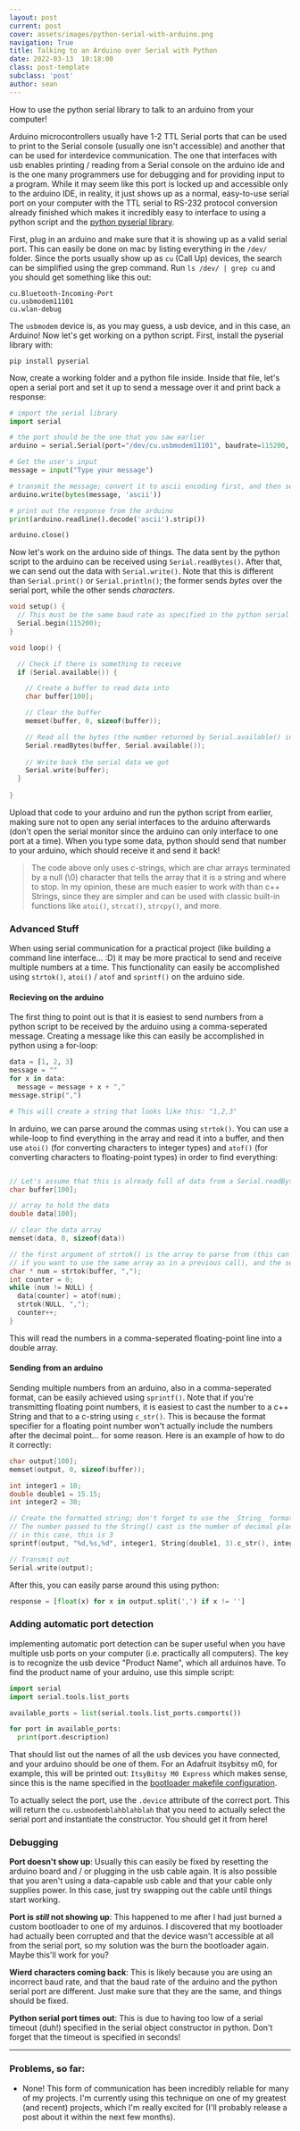 ```yaml
---
layout: post
current: post
cover: assets/images/python-serial-with-arduino.png
navigation: True
title: Talking to an Arduino over Serial with Python
date: 2022-03-13  10:18:00
class: post-template
subclass: 'post'
author: sean
---
```


How to use the python serial library to talk to an arduino from your computer!

Arduino microcontrollers usually have 1-2 TTL Serial ports that can be used to print to the Serial console (usually one isn't accessible) and another that can be used for interdevice communication. The one that interfaces with usb enables printing / reading from a Serial console on the arduino ide and is the one many programmers use for debugging and for providing input to a program. While it may seem like this port is locked up and accessible only to the arduino IDE, in reality, it just shows up as a normal, easy-to-use serial port on your computer with the TTL serial to RS-232 protocol conversion already finished which makes it incredibly easy to interface to using a python script and the [python pyserial library](https://pyserial.readthedocs.io/en/latest/pyserial.html).

First, plug in an arduino and make sure that it is showing up as a valid serial port. This can easily be done on mac by listing everything in the `/dev/` folder. Since the ports usually show up as `cu` (Call Up) devices, the search can be simplified using the grep command. Run `ls /dev/ | grep cu` and you should get something like this out:

``` shell
cu.Bluetooth-Incoming-Port
cu.usbmodem11101
cu.wlan-debug
```

The `usbmodem` device is, as you may guess, a usb device, and in this case, an Arduino! Now let's get working on a python script. First, install the pyserial library with:

``` shell
pip install pyserial
```

Now, create a working folder and a python file inside. Inside that file, let's open a serial port and set it up to send a message over it and print back a response:

```python
# import the serial library
import serial

# the port should be the one that you saw earlier
arduino = serial.Serial(port="/dev/cu.usbmodem11101", baudrate=115200, timeout=0.1)

# Get the user's input
message = input("Type your message")

# transmit the message; convert it to ascii encoding first, and then send it in bytes
arduino.write(bytes(message, 'ascii'))

# print out the response from the arduino
print(arduino.readline().decode('ascii').strip())

arduino.close()
```

Now let's work on the arduino side of things. The data sent by the python script to the arduino can be received using `Serial.readBytes()`. After that, we can send out the data with `Serial.write()`. Note that this is different than `Serial.print()` or `Serial.println()`; the former sends _bytes_ over the serial port, while the other sends _characters_. 

``` cpp
void setup() {
  // This must be the same baud rate as specified in the python serial object constructor
  Serial.begin(115200);
}

void loop() {

  // Check if there is something to receive
  if (Serial.available()) {

    // Create a buffer to read data into
    char buffer[100];

    // Clear the buffer
    memset(buffer, 0, sizeof(buffer));

    // Read all the bytes (the number returned by Serial.available() into the char buffer);
    Serial.readBytes(buffer, Serial.available());
    
    // Write back the serial data we got
    Serial.write(buffer);
  }
 
}
```

Upload that code to your arduino and run the python script from earlier, making sure not to open any serial interfaces to the arduino afterwards (don't open the serial monitor since the arduino can only interface to one port at a time). When you type some data, python should send that number to your arduino, which should receive it and send it back!

> The code above only uses c-strings, which are char arrays terminated by a null (\0) character that tells the array that it is a string and where to stop. In my opinion, these are much easier to work with than c++ Strings, since they are simpler and can be used with classic built-in functions like `atoi()`, `strcat()`, `strcpy()`, and more.

### Advanced Stuff

When using serial communication for a practical project (like building a command line interface... :D) it may be more practical to send and receive multiple numbers at a time. This functionality can easily be accomplished using `strtok()`, `atoi()` / `atof` and `sprintf()` on the arduino side. 

#### Recieving on the arduino

The first thing to point out is that it is easiest to send numbers from a python script to be received by the arduino using a comma-seperated message. Creating a message like this can easily be accomplished in python using a for-loop:

``` python
data = [1, 2, 3]
message = ""
for x in data:
  message = message + x + ","
message.strip(",")

# This will create a string that looks like this: "1,2,3"
```

In arduino, we can parse around the commas using `strtok()`. You can use a while-loop to find everything in the array and read it into a buffer, and then use `atoi()` (for converting characters to integer types) and `atof()` (for converting characters to floating-point types) in order to find everything:

``` cpp

// Let's assume that this is already full of data from a Serial.readBytes() command
char buffer[100];

// array to hold the data
double data[100];

// clear the data array
memset(data, 0, sizeof(data))

// the first argument of strtok() is the array to parse from (this can be replaced with NULL 
// if you want to use the same array as in a previous call), and the second is the token to parse around
char * num = strtok(buffer, ",");
int counter = 0;
while (num != NULL) {
  data[counter] = atof(num);
  strtok(NULL, ",");
  counter++;
}
```

This will read the numbers in a comma-seperated floating-point line into a double array.

#### Sending from an arduino

Sending multiple numbers from an arduino, also in a comma-seperated format, can be easily achieved using `sprintf()`. Note that if you're transmitting floating point numbers, it is easiest to cast the number to a c++ String and that to a c-string using `c_str()`. This is because the format specifier for a floating point number won't actually include the numbers after the decimal point... for some reason. Here is an example of how to do it correctly:

``` cpp
char output[100];
memset(output, 0, sizeof(buffer));

int integer1 = 10;
double double1 = 15.15;
int integer2 = 30;

// Create the formatted string; don't forget to use the _String_ format specifier for the floating point number!
// The number passed to the String() cast is the number of decimal places of the floating point number to include in the string
// in this case, this is 3
sprintf(output, "%d,%s,%d", integer1, String(double1, 3).c_str(), integer2);

// Transmit out
Serial.write(output);
```

After this, you can easily parse around this using python:
``` python
response = [float(x) for x in output.split(',') if x != '']
```

### Adding automatic port detection

implementing automatic port detection can be super useful when you have multiple usb ports on your computer (i.e. practically all computers). The key is to recognize the usb device "Product Name", which all arduinos have. To find the product name of your arduino, use this simple script:

``` python
import serial
import serial.tools.list_ports

available_ports = list(serial.tools.list_ports.comports())

for port in available_ports:
  print(port.description)
```

That should list out the names of all the usb devices you have connected, and your arduino should be one of them. For an Adafruit itsybitsy m0, for example, this will be printed out: `ItsyBitsy M0 Express` which makes sense, since this is the name specified in the [bootloader makefile configuration](https://github.com/adafruit/uf2-samdx1/blob/master/boards/QTPy_m0/board_config.h).

To actually select the port, use the `.device` attribute of the correct port. This will return the `cu.usbmodemblahblahblah` that you need to actually select the serial port and instantiate the constructor. You should get it from here!

### Debugging 

__Port doesn't show up__: Usually this can easily be fixed by resetting the arduino board and / or plugging in the usb cable again. It is also possible that you aren't using a data-capable usb cable and that your cable only supplies power. In this case, just try swapping out the cable until things start working. 

__Port is _still_ not showing up__: This happened to me after I had just burned a custom bootloader to one of my arduinos. I discovered that my bootloader had actually been corrupted and that the device wasn't accessible at all from the serial port, so my solution was the burn the bootloader again. Maybe this'll work for you?

__Wierd characters coming back__: This is likely because you are using an incorrect baud rate, and that the baud rate of the arduino and the python serial port are different. Just make sure that they are the same, and things should be fixed. 

__Python serial port times out__: This is due to having too low of a serial timeout (duh!) specified in the serial object constructor in python. Don't forget that the timeout is specified in seconds!

<hr>

### Problems, so far:
- None! This form of communication has been incredibly reliable for many of my projects. I'm currently using this technique on one of my greatest (and recent) projects, which I'm really excited for (I'll probably release a post about it within the next few months).
